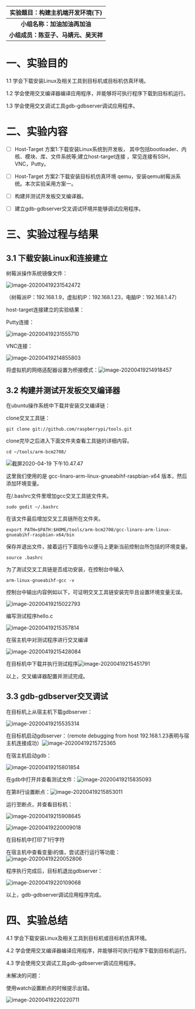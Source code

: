 |   实验题目：构建主机端开发环境(下)   |
| :----------------------------------: |
|     **小组名称：加油加油再加油**     |
| **小组成员：陈亚子、马婧元、吴天祥** |



# 一、实验目的

1.1 学会下载安装Linux及相关工具到目标机或目标机仿真环境。

1.2 学会使用交叉编译器编译应用程序，并能够将可执行程序下载到目标机运行。

1.3 学会使用交叉调试工具gdb-gdbserver调试应用程序。

# 二、实验内容

- [ ] Host-Target 方案1:下载安装Linux系统到开发板， 其中包括bootloader、内核、模块、库、文件系统等;建立host-target连接 ，常见连接有SSH， VNC，Putty。

- [ ] Host-Target 方案2:下载安装目标机仿真环境 qemu，安装qemu树莓派系统。本次实验采用方案一。

- [ ] 构建并测试开发板交叉编译器。

- [ ] 建立gdb-gdbserver交叉调试环境并能够调试应用程序。



# 三、实验过程与结果

## 3.1 下载安装Linux和连接建立

树莓派操作系统镜像文件：

![image-20200419231542472](https://tva1.sinaimg.cn/large/007S8ZIlgy1gdzhggu05yj30n20100vp.jpg)

（树莓派IP：192.168.1.9，虚拟机IP：192.168.1.23，电脑IP：192.168.1.47）

host-target连接建立的实验结果：

Putty连接：

![image-20200419231555710](https://tva1.sinaimg.cn/large/007S8ZIlgy1gdzhgp18c1j30n20emnpd.jpg)

VNC连接：

![image-20200419214855803](https://tva1.sinaimg.cn/large/007S8ZIlgy1gdzey6l671j30n20g8u0x.jpg)

将虚拟机的网络适配器设置为桥接模式：![image-20200419214918457](https://tva1.sinaimg.cn/large/007S8ZIlgy1gdzeyk9kxij30bk010myi.jpg)

## 3.2 构建并测试开发板交叉编译器

在ubuntu操作系统中下载并安装交叉编译链：

clone交叉工具链：

```
git clone git://github.com/raspberrypi/tools.git
```

clone完毕之后进入下面文件夹查看工具链的详细内容。

```
cd ~/tools/arm-bcm2708/
```

![截屏2020-04-19 下午10.47.47](https://tva1.sinaimg.cn/large/007S8ZIlgy1gdzgnpiampj31i8020gm4.jpg)

这里我们使用的是 gcc-linaro-arm-linux-gnueabihf-raspbian-x64 版本，然后添加环境变量。

在/.bashrc文件里增加gcc交叉工具链文件夹。

```
sudo gedit ~/.bashrc
```

在该文件最后增加交叉工具链所在文件夹。

```
export PATH=$PATH:$HOME/tools/arm-bcm2708/gcc-linaro-arm-linux-gnueabihf-raspbian-x64/bin
```

保存并退出文件，接着运行下面指令以便马上更新当前控制台所包括的环境变量。

```
source .bashrc
```

为了測试交叉工具链是否成功安装，在控制台中输入

```
arm-linux-gnueabihf-gcc -v
```

 控制台中输出内容例如以下，可证明交叉工具链安装完毕且设置环境变量无误。

![image-20200419215022793](https://tva1.sinaimg.cn/large/007S8ZIlgy1gdzezojh5vj30n406skd6.jpg)

编写测试程序hello.c

![image-20200419215357814](https://tva1.sinaimg.cn/large/007S8ZIlgy1gdzf3emsbnj30bo06e7ei.jpg)

在宿主机中对测试程序进行交叉编译

![image-20200419215428084](https://tva1.sinaimg.cn/large/007S8ZIlgy1gdzf3y9yhcj30me00umzi.jpg)

在目标机中下载并执行测试程序![image-20200419215451791](https://tva1.sinaimg.cn/large/007S8ZIlgy1gdzf4c8zjaj30n4060dz3.jpg)

以上，交叉编译器配置并测试完成。

## 3.3 gdb-gdbserver交叉调试

在目标机上从宿主机下载gdbserver：

![image-20200419215535314](https://tva1.sinaimg.cn/large/007S8ZIlgy1gdzf53p2x1j30n402gjz2.jpg)

在目标机启动gdbserver：（remote debugging from host 192.168.1.23表明与宿主机连接成功）![image-20200419215725365](https://tva1.sinaimg.cn/large/007S8ZIlgy1gdzf70gtrmj30n403ctja.jpg)

在宿主机启动gdb：

![image-20200419215801854](https://tva1.sinaimg.cn/large/007S8ZIlgy1gdzf7noi5yj30n40eknpd.jpg)

在gdb中打开并查看测试文件：![image-20200419215835093](https://tva1.sinaimg.cn/large/007S8ZIlgy1gdzf88tcegj30mc0c2b29.jpg)

在第8行设置断点：![image-20200419215853011](https://tva1.sinaimg.cn/large/007S8ZIlgy1gdzf8j3cvyj30n4028jyc.jpg)

运行至断点，并查看目标机：

![image-20200419215908645](https://tva1.sinaimg.cn/large/007S8ZIlgy1gdzf8szfmzj30n4074nk1.jpg)

![image-20200419220009018](https://tva1.sinaimg.cn/large/007S8ZIlgy1gdzf9ukdb2j30lw044gy0.jpg)

在目标机中打印了1行字符

在宿主机中查看变量i的值，尝试逐行运行等功能：![image-20200419220052806](https://tva1.sinaimg.cn/large/007S8ZIlgy1gdzfam2l3zj30n402u7d8.jpg)

程序执行完成后，目标机退出gdbserver：

![image-20200419220109068](https://tva1.sinaimg.cn/large/007S8ZIlgy1gdzfavwtc9j30n40764lk.jpg)

以上，gdb-gdbserver调试应用程序完成。

# 四、实验总结

4.1 学会下载安装Linux及相关工具到目标机或目标机仿真环境。

4.2 学会使用交叉编译器编译应用程序，并能够将可执行程序下载到目标机运行。

4.3 学会使用交叉调试工具gdb-gdbserver调试应用程序。

未解决的问题：

使用watch设置断点的时候提示出错。

![image-20200419220220711](https://tva1.sinaimg.cn/large/007S8ZIlgy1gdzfc4vp2tj30n402cjyp.jpg)

